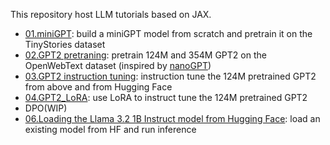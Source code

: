 This repository host LLM tutorials based on JAX.
* [01.miniGPT](./01.miniGPT/): build a miniGPT model from scratch and pretrain it on the TinyStories dataset
* [02.GPT2 pretraning](./02.GPT2-pretraining/): pretrain 124M and 354M GPT2 on the OpenWebText dataset (inspired by [nanoGPT](https://github.com/karpathy/nanoGPT))
* [03.GPT2 instruction tuning](./03.GPT2-instruct-tuning/): instruction tune the 124M pretrained GPT2 from above and from Hugging Face
* [04.GPT2_LoRA](./04.GPT2_LoRA): use LoRA to instruct tune the 124M pretrained GPT2
* DPO(WIP)
* [06.Loading the Llama 3.2 1B Instruct model from Hugging Face](./04.Loading-model-from-HF/): load an existing model from HF and run inference
